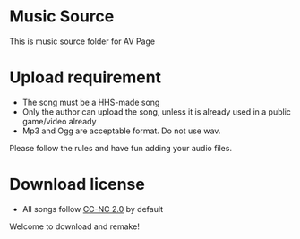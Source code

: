 # Music Source
This is music source folder for AV Page

# Upload requirement
- The song must be a HHS-made song
- Only the author can upload the song, unless it is already used in a public game/video already
- Mp3 and Ogg are acceptable format. Do not use wav.

Please follow the rules and have fun adding your audio files.

# Download license
- All songs follow [CC-NC 2.0](https://creativecommons.org/licenses/by-nc/2.0/) by default

Welcome to download and remake!
